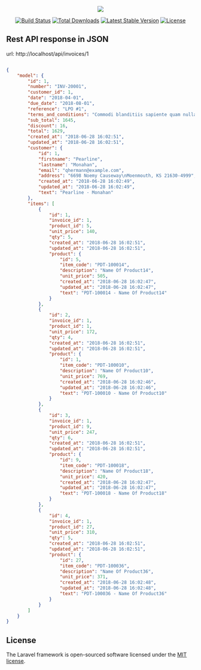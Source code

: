 <p align="center"><img src="https://laravel.com/assets/img/components/logo-laravel.svg"></p>

<p align="center">
<a href="https://travis-ci.org/laravel/framework"><img src="https://travis-ci.org/laravel/framework.svg" alt="Build Status"></a>
<a href="https://packagist.org/packages/laravel/framework"><img src="https://poser.pugx.org/laravel/framework/d/total.svg" alt="Total Downloads"></a>
<a href="https://packagist.org/packages/laravel/framework"><img src="https://poser.pugx.org/laravel/framework/v/stable.svg" alt="Latest Stable Version"></a>
<a href="https://packagist.org/packages/laravel/framework"><img src="https://poser.pugx.org/laravel/framework/license.svg" alt="License"></a>
</p>



## Rest API response in JSON

url: http://localhost/api/invoices/1
```json

{
    "model": {
        "id": 1,
        "number": "INV-20001",
        "customer_id": 1,
        "date": "2018-04-01",
        "due_date": "2018-08-01",
        "reference": "LPO #1",
        "terms_and_conditions": "Commodi blanditiis sapiente quam nulla deleniti ut. Dolorem non eaque reiciendis qui tenetur.",
        "sub_total": 1645,
        "discount": 16,
        "total": 1629,
        "created_at": "2018-06-28 16:02:51",
        "updated_at": "2018-06-28 16:02:51",
        "customer": {
            "id": 1,
            "firstname": "Pearline",
            "lastname": "Monahan",
            "email": "qhermann@example.com",
            "address": "6698 Noemy Causeway\nMoenmouth, KS 21630-4999",
            "created_at": "2018-06-28 16:02:49",
            "updated_at": "2018-06-28 16:02:49",
            "text": "Pearline - Monahan"
        },
        "items": [
            {
                "id": 1,
                "invoice_id": 1,
                "product_id": 5,
                "unit_price": 140,
                "qty": 5,
                "created_at": "2018-06-28 16:02:51",
                "updated_at": "2018-06-28 16:02:51",
                "product": {
                    "id": 5,
                    "item_code": "PDT-100014",
                    "description": "Name Of Product14",
                    "unit_price": 505,
                    "created_at": "2018-06-28 16:02:47",
                    "updated_at": "2018-06-28 16:02:47",
                    "text": "PDT-100014 - Name Of Product14"
                }
            },
            {
                "id": 2,
                "invoice_id": 1,
                "product_id": 1,
                "unit_price": 172,
                "qty": 4,
                "created_at": "2018-06-28 16:02:51",
                "updated_at": "2018-06-28 16:02:51",
                "product": {
                    "id": 1,
                    "item_code": "PDT-100010",
                    "description": "Name Of Product10",
                    "unit_price": 769,
                    "created_at": "2018-06-28 16:02:46",
                    "updated_at": "2018-06-28 16:02:46",
                    "text": "PDT-100010 - Name Of Product10"
                }
            },
            {
                "id": 3,
                "invoice_id": 1,
                "product_id": 9,
                "unit_price": 247,
                "qty": 6,
                "created_at": "2018-06-28 16:02:51",
                "updated_at": "2018-06-28 16:02:51",
                "product": {
                    "id": 9,
                    "item_code": "PDT-100018",
                    "description": "Name Of Product18",
                    "unit_price": 420,
                    "created_at": "2018-06-28 16:02:47",
                    "updated_at": "2018-06-28 16:02:47",
                    "text": "PDT-100018 - Name Of Product18"
                }
            },
            {
                "id": 4,
                "invoice_id": 1,
                "product_id": 27,
                "unit_price": 310,
                "qty": 5,
                "created_at": "2018-06-28 16:02:51",
                "updated_at": "2018-06-28 16:02:51",
                "product": {
                    "id": 27,
                    "item_code": "PDT-100036",
                    "description": "Name Of Product36",
                    "unit_price": 371,
                    "created_at": "2018-06-28 16:02:48",
                    "updated_at": "2018-06-28 16:02:48",
                    "text": "PDT-100036 - Name Of Product36"
                }
            }
        ]
    }
}

```


## License

The Laravel framework is open-sourced software licensed under the [MIT license](https://opensource.org/licenses/MIT).
